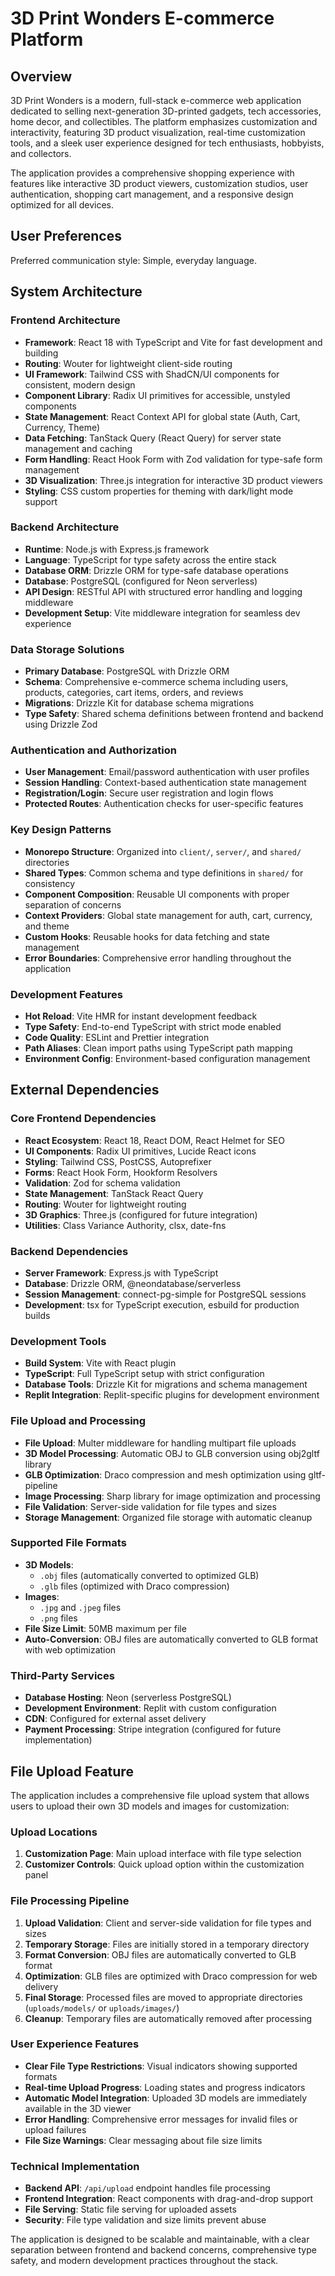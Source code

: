 # 3D Print Wonders E-commerce Platform

## Overview

3D Print Wonders is a modern, full-stack e-commerce web application dedicated to selling next-generation 3D-printed gadgets, tech accessories, home decor, and collectibles. The platform emphasizes customization and interactivity, featuring 3D product visualization, real-time customization tools, and a sleek user experience designed for tech enthusiasts, hobbyists, and collectors.

The application provides a comprehensive shopping experience with features like interactive 3D product viewers, customization studios, user authentication, shopping cart management, and a responsive design optimized for all devices.

## User Preferences

Preferred communication style: Simple, everyday language.

## System Architecture

### Frontend Architecture
- **Framework**: React 18 with TypeScript and Vite for fast development and building
- **Routing**: Wouter for lightweight client-side routing
- **UI Framework**: Tailwind CSS with ShadCN/UI components for consistent, modern design
- **Component Library**: Radix UI primitives for accessible, unstyled components
- **State Management**: React Context API for global state (Auth, Cart, Currency, Theme)
- **Data Fetching**: TanStack Query (React Query) for server state management and caching
- **Form Handling**: React Hook Form with Zod validation for type-safe form management
- **3D Visualization**: Three.js integration for interactive 3D product viewers
- **Styling**: CSS custom properties for theming with dark/light mode support

### Backend Architecture
- **Runtime**: Node.js with Express.js framework
- **Language**: TypeScript for type safety across the entire stack
- **Database ORM**: Drizzle ORM for type-safe database operations
- **Database**: PostgreSQL (configured for Neon serverless)
- **API Design**: RESTful API with structured error handling and logging middleware
- **Development Setup**: Vite middleware integration for seamless dev experience

### Data Storage Solutions
- **Primary Database**: PostgreSQL with Drizzle ORM
- **Schema**: Comprehensive e-commerce schema including users, products, categories, cart items, orders, and reviews
- **Migrations**: Drizzle Kit for database schema migrations
- **Type Safety**: Shared schema definitions between frontend and backend using Drizzle Zod

### Authentication and Authorization
- **User Management**: Email/password authentication with user profiles
- **Session Handling**: Context-based authentication state management
- **Registration/Login**: Secure user registration and login flows
- **Protected Routes**: Authentication checks for user-specific features

### Key Design Patterns
- **Monorepo Structure**: Organized into `client/`, `server/`, and `shared/` directories
- **Shared Types**: Common schema and type definitions in `shared/` for consistency
- **Component Composition**: Reusable UI components with proper separation of concerns
- **Context Providers**: Global state management for auth, cart, currency, and theme
- **Custom Hooks**: Reusable hooks for data fetching and state management
- **Error Boundaries**: Comprehensive error handling throughout the application

### Development Features
- **Hot Reload**: Vite HMR for instant development feedback
- **Type Safety**: End-to-end TypeScript with strict mode enabled
- **Code Quality**: ESLint and Prettier integration
- **Path Aliases**: Clean import paths using TypeScript path mapping
- **Environment Config**: Environment-based configuration management

## External Dependencies

### Core Frontend Dependencies
- **React Ecosystem**: React 18, React DOM, React Helmet for SEO
- **UI Components**: Radix UI primitives, Lucide React icons
- **Styling**: Tailwind CSS, PostCSS, Autoprefixer
- **Forms**: React Hook Form, Hookform Resolvers
- **Validation**: Zod for schema validation
- **State Management**: TanStack React Query
- **Routing**: Wouter for lightweight routing
- **3D Graphics**: Three.js (configured for future integration)
- **Utilities**: Class Variance Authority, clsx, date-fns

### Backend Dependencies
- **Server Framework**: Express.js with TypeScript
- **Database**: Drizzle ORM, @neondatabase/serverless
- **Session Management**: connect-pg-simple for PostgreSQL sessions
- **Development**: tsx for TypeScript execution, esbuild for production builds

### Development Tools
- **Build System**: Vite with React plugin
- **TypeScript**: Full TypeScript setup with strict configuration
- **Database Tools**: Drizzle Kit for migrations and schema management
- **Replit Integration**: Replit-specific plugins for development environment

### File Upload and Processing
- **File Upload**: Multer middleware for handling multipart file uploads
- **3D Model Processing**: Automatic OBJ to GLB conversion using obj2gltf library
- **GLB Optimization**: Draco compression and mesh optimization using gltf-pipeline
- **Image Processing**: Sharp library for image optimization and processing
- **File Validation**: Server-side validation for file types and sizes
- **Storage Management**: Organized file storage with automatic cleanup

### Supported File Formats
- **3D Models**: 
  - `.obj` files (automatically converted to optimized GLB)
  - `.glb` files (optimized with Draco compression)
- **Images**: 
  - `.jpg` and `.jpeg` files
  - `.png` files
- **File Size Limit**: 50MB maximum per file
- **Auto-Conversion**: OBJ files are automatically converted to GLB format with web optimization

### Third-Party Services
- **Database Hosting**: Neon (serverless PostgreSQL)
- **Development Environment**: Replit with custom configuration
- **CDN**: Configured for external asset delivery
- **Payment Processing**: Stripe integration (configured for future implementation)

## File Upload Feature

The application includes a comprehensive file upload system that allows users to upload their own 3D models and images for customization:

### Upload Locations
1. **Customization Page**: Main upload interface with file type selection
2. **Customizer Controls**: Quick upload option within the customization panel

### File Processing Pipeline
1. **Upload Validation**: Client and server-side validation for file types and sizes
2. **Temporary Storage**: Files are initially stored in a temporary directory
3. **Format Conversion**: OBJ files are automatically converted to GLB format
4. **Optimization**: GLB files are optimized with Draco compression for web delivery
5. **Final Storage**: Processed files are moved to appropriate directories (`uploads/models/` or `uploads/images/`)
6. **Cleanup**: Temporary files are automatically removed after processing

### User Experience Features
- **Clear File Type Restrictions**: Visual indicators showing supported formats
- **Real-time Upload Progress**: Loading states and progress indicators
- **Automatic Model Integration**: Uploaded 3D models are immediately available in the 3D viewer
- **Error Handling**: Comprehensive error messages for invalid files or upload failures
- **File Size Warnings**: Clear messaging about file size limits

### Technical Implementation
- **Backend API**: `/api/upload` endpoint handles file processing
- **Frontend Integration**: React components with drag-and-drop support
- **File Serving**: Static file serving for uploaded assets
- **Security**: File type validation and size limits prevent abuse

The application is designed to be scalable and maintainable, with a clear separation between frontend and backend concerns, comprehensive type safety, and modern development practices throughout the stack.